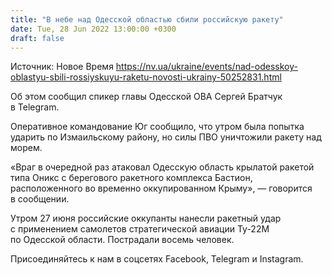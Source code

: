 ```yaml
---
title: "В небе над Одесской областью сбили российскую ракету"
date: Tue, 28 Jun 2022 13:00:00 +0300
draft: false
---
```

Источник: Новое Время https://nv.ua/ukraine/events/nad-odesskoy-oblastyu-sbili-rossiyskuyu-raketu-novosti-ukrainy-50252831.html


 Об этом сообщил спикер главы Одесской ОВА Сергей Братчук в Telegram.

Оперативное командование Юг сообщило, что утром была попытка ударить по Измаильскому району, но силы ПВО уничтожили ракету над морем.

«Враг в очередной раз атаковал Одесскую область крылатой ракетой типа Оникс с берегового ракетного комплекса Бастион, расположенного во временно оккупированном Крыму», — говорится в сообщении.

Утром 27 июня российские оккупанты нанесли ракетный удар с применением самолетов стратегической авиации Ту-22М по Одесской области. Пострадали восемь человек.

Присоединяйтесь к нам в соцсетях Facebook, Telegram и Instagram.
